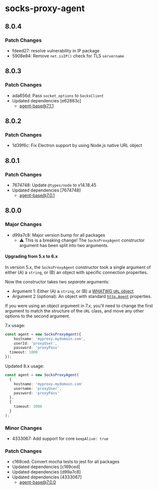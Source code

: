 # socks-proxy-agent

## 8.0.4

### Patch Changes

- fdeed27: resolve vulnerability in IP package
- 5908e84: Remove `net.isIP()` check for TLS `servername`

## 8.0.3

### Patch Changes

- ada656d: Pass `socket_options` to `SocksClient`
- Updated dependencies [e62863c]
  - agent-base@7.1.1

## 8.0.2

### Patch Changes

- 1d39f6c: Fix Electron support by using Node.js native URL object

## 8.0.1

### Patch Changes

- 7674748: Update `@types/node` to v14.18.45
- Updated dependencies [7674748]
  - agent-base@7.0.1

## 8.0.0

### Major Changes

- d99a7c8: Major version bump for all packages
  - ⚠️ This is a breaking change! The `SocksProxyAgent` constructor argument has been split into two arguments.

#### Upgrading from 5.x to 6.x

In version 5.x, the `SocksProxyAgent` constructor took a single argument of either (A) a `string`, or (B) an object with specific connection
properties.

Now the constructor takes two _separate_ arguments:

- Argument 1: Either (A) a `string`, or (B) a [WHATWG `URL` object](https://nodejs.org/docs/latest-v14.x/api/url.html#url_the_whatwg_url_api)
- Argument 2 (optional): An object with standard [`http.Agent`](https://nodejs.org/docs/latest-v14.x/api/url.html#url_the_whatwg_url_api)
  properties.

If you were using an object argument in 7.x, you'll need to change the first argument to match the structure of the `URL` class, and move
any other options to the second argument.

7.x usage:

```ts
const agent = new SocksProxyAgent({
	hostname: 'myproxy.mydomain.com',
	userId: 'proxyUser',
	password: 'proxyPass'
  timeout: 1000
});
```

Updated 8.x usage:

```ts
const agent = new SocksProxyAgent(
  {
    hostname: 'myproxy.mydomain.com'
    username: 'proxyUser',
    password: 'proxyPass'
  },
  {
    timeout: 1000
  }
);
```

### Minor Changes

- 4333067: Add support for core `keepAlive: true`

### Patch Changes

- c169ced: Convert mocha tests to jest for all packages
- Updated dependencies [c169ced]
- Updated dependencies [d99a7c8]
- Updated dependencies [4333067]
  - agent-base@7.0.0
